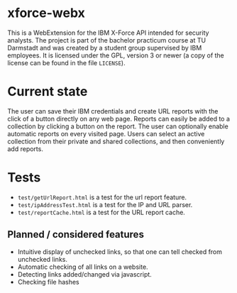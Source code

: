 # xforce-webx
This is a WebExtension for the IBM X-Force API intended for security analysts. The project is part of the bachelor practicum course at TU Darmstadt and was created by a student group supervised by IBM employees. It is licensed under the GPL, version 3 or newer (a copy of the license can be found in the file `LICENSE`).

# Current state
The user can save their IBM credentials and create URL reports with the click of a button directly on any web page. Reports can easily be added to a collection by clicking a button on the report. The user can optionally enable automatic reports on every visited page. Users can select an active collection from their private and shared collections, and then conveniently add reports.

# Tests
* `test/getUrlReport.html` is a test for the url report feature.
* `test/ipAddressTest.html` is a test for the IP and URL parser.
* `test/reportCache.html` is a test for the URL report cache.

## Planned / considered features
* Intuitive display of unchecked links, so that one can tell checked from unchecked links.
* Automatic checking of all links on a website.
* Detecting links added/changed via javascript.
* Checking file hashes
